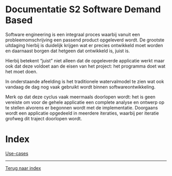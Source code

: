 Documentatie S2 Software Demand Based
=====================================

Software engineering is een integraal proces waarbij vanuit een  probleemomschrijving een passend product opgeleverd wordt. De grootste uitdaging hierbij is duidelijk krijgen wat er precies ontwikkeld moet worden en daarnaast borgen dat hetgeen dat ontwikkeld is, juist is. 

Hierbij betekent “juist” niet alleen dat de opgeleverde applicatie werkt maar ook dat deze voldoet aan de eisen van het project: het programma doet wat het moet doen.

In onderstaande afeelding is het traditionele watervalmodel te zien wat ook vandaag de dag nog vaak gebruikt wordt binnen softwareontwikkeling. 

Merk op dat deze cyclus vaak meermaals doorlopen wordt: het is geen vereiste om voor de gehele applicatie een complete analyse en
ontwerp op te stellen alvorens er begonnen wordt met de implementatie. Doorgaans wordt een applicatie opgedeeld in meerdere iteraties, waarbij per iteratie grofweg dit traject doorlopen wordt.

Index
=====
[Use-cases](Ontwikkelstappen/UseCases)

***
[Terug naar index](README)